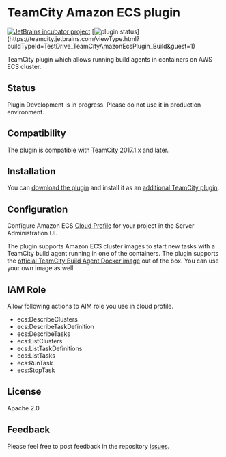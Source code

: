 # TeamCity Amazon ECS plugin
[![JetBrains incubator project](http://jb.gg/badges/incubator.svg)](https://plugins.jetbrains.com/plugin/10067-amazon-ecs-support) 
[![plugin status]( 
https://teamcity.jetbrains.com/app/rest/builds/buildType:(id:TestDrive_TeamCityAmazonEcsPlugin_Build)/statusIcon.svg)](https://teamcity.jetbrains.com/viewType.html?buildTypeId=TestDrive_TeamCityAmazonEcsPlugin_Build&guest=1)

TeamCity plugin which allows running build agents in containers on AWS ECS cluster.

## Status

Plugin Development is in progress. Please do not use it in production environment.

## Compatibility

The plugin is compatible with TeamCity 2017.1.x and later.

## Installation

You can [download the plugin](https://teamcity.jetbrains.com/guestAuth/app/rest/builds/buildType:TestDrive_TeamCityAmazonEcsPlugin_Build,tags:release/artifacts/content/aws-ecs.zip) and install it as an [additional TeamCity plugin](https://confluence.jetbrains.com/display/TCDL/Installing+Additional+Plugins).

## Configuration

Configure Amazon ECS [Cloud Profile](https://confluence.jetbrains.com/display/TCD10/Agent+Cloud+Profile#AgentCloudProfile-ConfiguringCloudProfile) for your project in the Server Administration UI.

The plugin supports Amazon ECS cluster images to start new tasks with a TeamCity build agent running in one of the containers. The plugin supports the [official TeamCity Build Agent Docker image](https://hub.docker.com/r/jetbrains/teamcity-agent) out of the box. You can use your own image as well.

## IAM Role

Allow following actions to AIM role you use in cloud profile.
- ecs:DescribeClusters
- ecs:DescribeTaskDefinition
- ecs:DescribeTasks
- ecs:ListClusters
- ecs:ListTaskDefinitions
- ecs:ListTasks
- ecs:RunTask
- ecs:StopTask

## License

Apache 2.0

## Feedback

Please feel free to post feedback in the repository [issues](https://github.com/ekoshkin/teamcity-amazon-ecs-plugin/issues).
